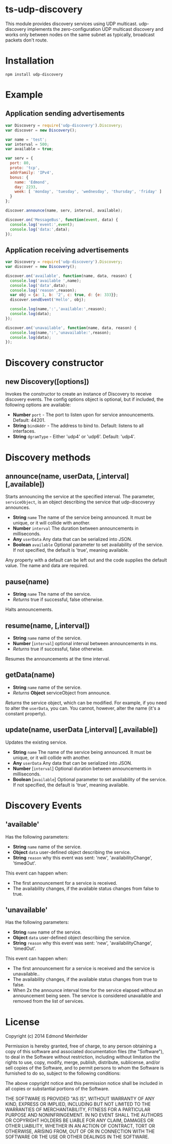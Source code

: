 ts-udp-discovery
=============
This module provides discovery services using UDP multicast. udp-discovery
implements the zero-configuration UDP multicast discovery and works only between
nodes on the same subnet as typically, broadcast packets don't route.

# Installation

    npm install udp-discovery

# Example

## Application sending advertisements

```JavaScript
var Discovery = require('udp-discovery').Discovery;
var discover = new Discovery();

var name = 'test';
var interval = 500;
var available = true;

var serv = {
  port: 80,
  proto: 'tcp',
  addrFamily: 'IPv4',
  bonus: {
    name: 'Edmond',
    day: 2233,
    week: [ 'monday', 'tuesday', 'wednesday', 'thursday', 'friday' ]
  }
};

discover.announce(name, serv, interval, available);

discover.on('MessageBus', function(event, data) {
  console.log('event:',event);
  console.log('data:',data);
});
```

## Application receiving advertisements

```JavaScript
var Discovery = require('udp-discovery').Discovery;
var discover = new Discovery();

discover.on('available', function(name, data, reason) {
  console.log('available ',name);
  console.log('data',data);
  console.log('reason',reason);
  var obj = {a: 1, b: '2', c: true, d: {e: 333}};
  discover.sendEvent('Hello', obj);

  console.log(name,':','available:',reason);
  console.log(data);
});

discover.on('unavailable', function(name, data, reason) {
  console.log(name,':','unavailable:',reason);
  console.log(data);
});
```

# Discovery constructor

## new Discovery([options])

Invokes the constructor to create an instance of Discovery to receive discovery
events.  The config options object is optional, but if included, the following
options are available:

* **Number** `port` - The port to listen upon for service announcements. Default:
  44201.
* **String** `bindAddr` - The address to bind to. Default: listens to all
  interfaces.
* **String** `dgramType` - Either 'udp4' or 'udp6'. Default: 'udp4'.

# Discovery methods

## announce(name, userData, \[,interval\] \[,available\])
Starts announcing the service at the specified interval. The parameter,
`serviceObject`, is an object describing the service that udp-discoveryy
announces.

* **String** `name` The name of the service being announced. It must be unique, or
  it will collide with another.
* **Number** `interval` The duration between announcements in milliseconds.
* **Any** `userData` Any data that can be serialized into JSON.
* **Boolean** `available` Optional parameter to set availability of the service.
  If not specified, the default is 'true', meaning available.

Any property with a default can be left out and the code supplies the default
value. The name and data are required.

## pause(name)
- **String** `name` The name of the service.
- *Returns* true if successful, false otherwise.

Halts announcements.

## resume(name, \[,interval\])
- **String** `name` name of the service.
- **Number** [`interval`] optional interval between announcements in ms.
- *Returns* true if successful, false otherwise.

Resumes the announcements at the time interval.

## getData(name)
- **String** `name` name of the service.
- *Returns* **Object** serviceObject from announce.

*Returns* the service object, which can be modified. For example, if you need to
alter the `userData`, you can. You cannot, however, alter the name (it's a
constant property).

## update(name, userData \[,interval\] \[,available\])
Updates the existing service.

* **String** `name` The name of the service being announced. It must be unique, or
  it will collide with another.
* **Any** `userData` Any data that can be serialized into JSON.
* **Number** [`interval`] Optional duration between announcements in milliseconds.
* **Boolean** [`available`] Optional parameter to set availability of the service.
  If not specified, the default is 'true', meaning available.

# Discovery Events

## 'available'
Has the following parameters:

- **String** `name` name of the service.
- **Object** `data` user-defined object describing the service.
- **String** `reason` why this event was sent: 'new', 'availabilityChange',
  'timedOut'.

This event can happen when:

- The first announcement for a service is received.
- The availability changes, if the available status changes from false to true.

## 'unavailable'
Has the following parameters:

- **String** `name` name of the service.
- **Object** `data` user-defined object describing the service.
- **String** `reason` why this event was sent: 'new', 'availabilityChange',
  'timedOut'.

This event can happen when:

- The first announcement for a service is received and the service is
  unavailable..
- The availability changes, if the available status changes from true to false.
- When 2x the announce interval time for the service elapsed without an
  announcement being seen. The service is considered unavailable and removed
  from the list of services.

# License
Copyright (c) 2014 Edmond Meinfelder

Permission is hereby granted, free of charge, to any person obtaining a copy
of this software and associated documentation files (the "Software"), to deal
in the Software without restriction, including without limitation the rights
to use, copy, modify, merge, publish, distribute, sublicense, and/or sell
copies of the Software, and to permit persons to whom the Software is
furnished to do so, subject to the following conditions:

The above copyright notice and this permission notice shall be included in
all copies or substantial portions of the Software.

THE SOFTWARE IS PROVIDED "AS IS", WITHOUT WARRANTY OF ANY KIND, EXPRESS OR
IMPLIED, INCLUDING BUT NOT LIMITED TO THE WARRANTIES OF MERCHANTABILITY,
FITNESS FOR A PARTICULAR PURPOSE AND NONINFRINGEMENT. IN NO EVENT SHALL THE
AUTHORS OR COPYRIGHT HOLDERS BE LIABLE FOR ANY CLAIM, DAMAGES OR OTHER
LIABILITY, WHETHER IN AN ACTION OF CONTRACT, TORT OR OTHERWISE, ARISING FROM,
OUT OF OR IN CONNECTION WITH THE SOFTWARE OR THE USE OR OTHER DEALINGS IN
THE SOFTWARE.
